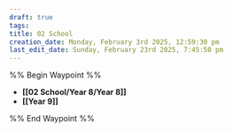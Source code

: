 ```yaml
---
draft: true
tags: 
title: 02 School
creation_date: Monday, February 3rd 2025, 12:59:30 pm
last_edit_date: Sunday, February 23rd 2025, 7:45:50 pm
---
```


%% Begin Waypoint %%

- **[[02 School/Year 8/Year 8]]**
- **[[Year 9]]**

%% End Waypoint %%
